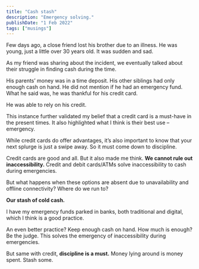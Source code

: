```yaml
---
title: "Cash stash"
description: "Emergency solving."
publishDate: "1 Feb 2022"
tags: ["musings"]
---
```


Few days ago, a close friend lost his brother due to an illness. He was young, just a little over 30 years old. It was sudden and sad.

As my friend was sharing about the incident, we eventually talked about their struggle in finding cash during the time.

His parents’ money was in a time deposit. His other siblings had only enough cash on hand. He did not mention if he had an emergency fund. What he said was, he was thankful for his credit card.

He was able to rely on his credit.

This instance further validated my belief that a credit card is a must-have in the present times. It also highlighted what I think is their best use – emergency.

While credit cards do offer advantages, it’s also important to know that your next splurge is just a swipe away. So it must come down to discipline.

Credit cards are good and all. But it also made me think. **We cannot rule out inaccessibility.** Credit and debit cards/ATMs solve inaccessibility to cash during emergencies.

But what happens when these options are absent due to unavailability and offline connectivity? Where do we run to?

**Our stash of cold cash.**

I have my emergency funds parked in banks, both traditional and digital, which I think is a good practice.

An even better practice? Keep enough cash on hand. How much is enough? Be the judge. This solves the emergency of inaccessibility during emergencies.

But same with credit, **discipline is a must.** Money lying around is money spent. Stash some.
